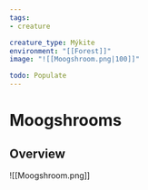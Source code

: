 ```yaml
---
tags:
- creature

creature_type: Mýkite
environment: "[[Forest]]"
image: "![[Moogshroom.png|100]]"

todo: Populate
---
```

# Moogshrooms
## Overview
![[Moogshroom.png]]